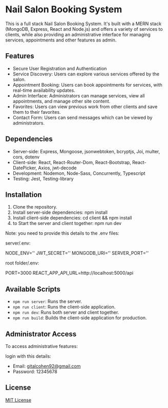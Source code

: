 # Nail Salon Booking System

This is a full stack Nail Salon Booking System. It's built with a MERN stack (MongoDB, Express, React and Node.js) and offers a variety of services to clients, while also providing an administrative interface for managing services, appointments and other features as admin.


## Features

* Secure User Registration and Authentication
* Service Discovery: Users can explore various services offered by the salon.
* Appointment Booking: Users can book appointments for services, with real-time availability updates.
* Admin Interface: Administrators can manage services, view all appointments, and manage other site content.
* Favorites: Users can view previous work from other clients and save them to their favorites.
* Contact Form: Users can send messages which can be viewed by administrators.

## Dependencies

- Server-side: Express, Mongoose, jsonwebtoken, bcryptjs, Joi, multer, cors, dotenv
- Client-side: React, React-Router-Dom, React-Bootstrap, React-DatePicker, Axios, jwt-decode
- Development: Nodemon, Node-Sass, Concurrently, Typescript
- Testing: Jest, Testing-library

## Installation

1. Clone the repository.
2. Install server-side dependencies: npm install
3. Install client-side dependencies: cd client && npm install
4. to Start the server and client together: npm run dev

Note: you need to provide this details to the .env files:

server/.env:

NODE_ENV=''
JWT_SECRET=''
MONGODB_URI=''
SERVER_PORT=''

root folder/.env:

PORT=3000
REACT_APP_API_URL=http://localhost:5000/api


## Available Scripts

- `npm run server`: Runs the server.
- `npm run client`: Runs the client-side application.
- `npm run dev`: Runs both server and client together.
- `npm run build`: Builds the client-side application for production.

## Administrator Access

To access administrative features:

login with this details:

- Email: gitalcohen92@gmail.com
- Password: 12345678

## License

[MIT License](LICENSE)